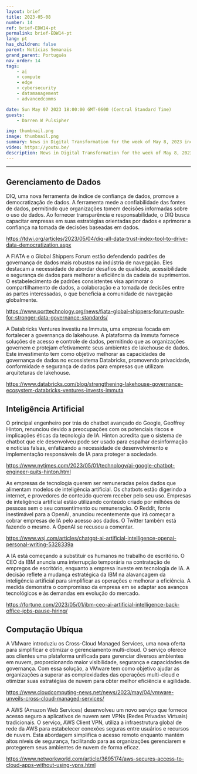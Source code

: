 ```yaml
---
layout: brief
title: 2023-05-08
number: 14
ref: brief-EDW14-pt
permalink: brief-EDW14-pt
lang: pt
has_children: false
parent: Notícias Semanais
grand_parent: Português
nav_order: 14
tags:
    - ai
    - compute
    - edge
    - cybersecurity
    - datamanagement
    - advancedcomms

date: Sun May 07 2023 18:00:00 GMT-0600 (Central Standard Time)
guests:
    - Darren W Pulsipher

img: thumbnail.png
image: thumbnail.png
summary: News in Digital Transformation for the week of May 8, 2023 including 
video: https://youtu.be/
description: News in Digital Transformation for the week of May 8, 2023 including 
---
```






---

## Gerenciamento de Dados

DIQ, uma nova ferramenta de índice de confiança de dados, promove a democratização de dados. A ferramenta mede a confiabilidade das fontes de dados, permitindo que organizações tomem decisões informadas sobre o uso de dados. Ao fornecer transparência e responsabilidade, o DIQ busca capacitar empresas em suas estratégias orientadas por dados e aprimorar a confiança na tomada de decisões baseadas em dados.

[https://tdwi.org/articles/2023/05/04/diq-all-data-trust-index-tool-to-drive-data-democratization.aspx
](https://tdwi.org/articles/2023/05/04/diq-all-data-trust-index-tool-to-drive-data-democratization.aspx
)

A FIATA e o Global Shippers Forum estão defendendo padrões de governança de dados mais robustos na indústria de navegação. Eles destacam a necessidade de abordar desafios de qualidade, acessibilidade e segurança de dados para melhorar a eficiência da cadeia de suprimentos. O estabelecimento de padrões consistentes visa aprimorar o compartilhamento de dados, a colaboração e a tomada de decisões entre as partes interessadas, o que beneficia a comunidade de navegação globalmente.

[https://www.porttechnology.org/news/fiata-global-shippers-forum-push-for-stronger-data-governance-standards/
](https://www.porttechnology.org/news/fiata-global-shippers-forum-push-for-stronger-data-governance-standards/
)

A Databricks Ventures investiu na Immuta, uma empresa focada em fortalecer a governança do lakehouse. A plataforma da Immuta fornece soluções de acesso e controle de dados, permitindo que as organizações governem e protejam efetivamente seus ambientes de lakehouse de dados. Este investimento tem como objetivo melhorar as capacidades de governança de dados no ecossistema Databricks, promovendo privacidade, conformidade e segurança de dados para empresas que utilizam arquiteturas de lakehouse.

[https://www.databricks.com/blog/strengthening-lakehouse-governance-ecosystem-databricks-ventures-invests-immuta
](https://www.databricks.com/blog/strengthening-lakehouse-governance-ecosystem-databricks-ventures-invests-immuta
)

## Inteligência Artificial

O principal engenheiro por trás do chatbot avançado do Google, Geoffrey Hinton, renunciou devido a preocupações com os potenciais riscos e implicações éticas da tecnologia de IA. Hinton acredita que o sistema de chatbot que ele desenvolveu pode ser usado para espalhar desinformação e notícias falsas, enfatizando a necessidade de desenvolvimento e implementação responsáveis ​​de IA para proteger a sociedade.

[https://www.nytimes.com/2023/05/01/technology/ai-google-chatbot-engineer-quits-hinton.html
](https://www.nytimes.com/2023/05/01/technology/ai-google-chatbot-engineer-quits-hinton.html
)

As empresas de tecnologia querem ser remuneradas pelos dados que alimentam modelos de inteligência artificial. Os chatbots estão digerindo a internet, e provedores de conteúdo querem receber pelo seu uso. Empresas de inteligência artificial estão utilizando conteúdo criado por milhões de pessoas sem o seu consentimento ou remuneração. O Reddit, fonte inestimável para a OpenAI, anunciou recentemente que irá começar a cobrar empresas de IA pelo acesso aos dados. O Twitter também está fazendo o mesmo. A OpenAI se recusou a comentar.

[https://www.wsj.com/articles/chatgpt-ai-artificial-intelligence-openai-personal-writing-5328339a
](https://www.wsj.com/articles/chatgpt-ai-artificial-intelligence-openai-personal-writing-5328339a
)

A IA está começando a substituir os humanos no trabalho de escritório. O CEO da IBM anuncia uma interrupção temporária na contratação de empregos de escritório, enquanto a empresa investe em tecnologia de IA. A decisão reflete a mudança estratégica da IBM na alavancagem da inteligência artificial para simplificar as operações e melhorar a eficiência. A medida demonstra o compromisso da empresa em se adaptar aos avanços tecnológicos e às demandas em evolução do mercado.

[https://fortune.com/2023/05/01/ibm-ceo-ai-artificial-intelligence-back-office-jobs-pause-hiring/
](https://fortune.com/2023/05/01/ibm-ceo-ai-artificial-intelligence-back-office-jobs-pause-hiring/
)

## Computação Ubíqua

A VMware introduziu os Cross-Cloud Managed Services, uma nova oferta para simplificar e otimizar o gerenciamento multi-cloud. O serviço oferece aos clientes uma plataforma unificada para gerenciar diversos ambientes em nuvem, proporcionando maior visibilidade, segurança e capacidades de governança. Com essa solução, a VMware tem como objetivo ajudar as organizações a superar as complexidades das operações multi-cloud e otimizar suas estratégias de nuvem para obter melhor eficiência e agilidade.

[https://www.cloudcomputing-news.net/news/2023/may/04/vmware-unveils-cross-cloud-managed-services/
](https://www.cloudcomputing-news.net/news/2023/may/04/vmware-unveils-cross-cloud-managed-services/
)

A AWS (Amazon Web Services) desenvolveu um novo serviço que fornece acesso seguro a aplicativos de nuvem sem VPNs (Redes Privadas Virtuais) tradicionais. O serviço, AWS Client VPN, utiliza a infraestrutura global de rede da AWS para estabelecer conexões seguras entre usuários e recursos de nuvem. Esta abordagem simplifica o acesso remoto enquanto mantém altos níveis de segurança, facilitando para as organizações gerenciarem e protegerem seus ambientes de nuvem de forma eficaz.

[https://www.networkworld.com/article/3695174/aws-secures-access-to-cloud-apps-without-using-vpns.html
](https://www.networkworld.com/article/3695174/aws-secures-access-to-cloud-apps-without-using-vpns.html
)

